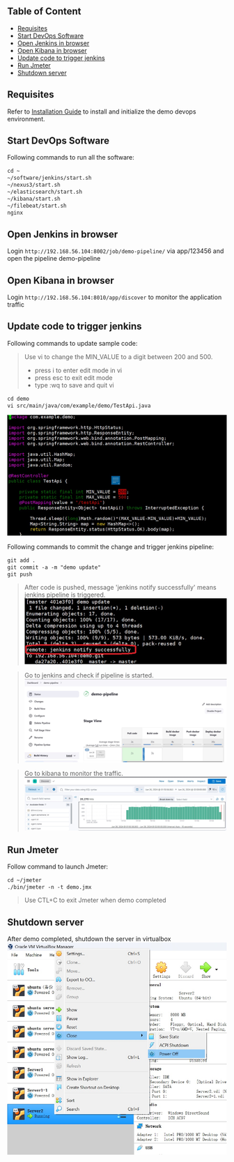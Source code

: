 ## Table of Content
<!-- TOC -->
  * [Requisites](#requisites)
  * [Start DevOps Software](#start-devops-software)
  * [Open Jenkins in browser](#open-jenkins-in-browser)
  * [Open Kibana in browser](#open-kibana-in-browser)
  * [Update code to trigger jenkins](#update-code-to-trigger-jenkins)
  * [Run Jmeter](#run-jmeter)
  * [Shutdown server](#shutdown-server)
<!-- TOC -->


## Requisites
Refer to [Installation Guide](Installation.md) to install and initialize the demo devops environment.


## Start DevOps Software
Following commands to run all the software:
```
cd ~
~/software/jenkins/start.sh
~/nexus3/start.sh
~/elasticsearch/start.sh
~/kibana/start.sh
~/filebeat/start.sh
nginx
```

## Open Jenkins in browser
Login ```http://192.168.56.104:8002/job/demo-pipeline/``` via app/123456 and open the pipeline demo-pipeline

## Open Kibana in browser
Login ```http://192.168.56.104:8010/app/discover``` to monitor the application traffic

## Update code to trigger jenkins
Following commands to update sample code:
> Use vi to change the MIN_VALUE to a digit between 200 and 500.   
> - press i to enter edit mode in vi    
> - press esc to exit edit mode   
> - type :wq to save and quit vi  
```
cd demo
vi src/main/java/com/example/demo/TestApi.java 
```
![](./assets/Code-1.jpg)

Following commands to commit the change and trigger jenkins pipeline:
```
git add .
git commit -a -m "demo update"
git push 
```
> After code is pushed, message 'jenkins notify successfully' means jenkins pipeline is triggered.
![](./assets/Code-2.jpg)

> Go to jenkins and check if pipeline is started.
![](./assets/Pipeline-1.jpg)

> Go to kibana to monitor the traffic.
![](./assets/Traffic-1.jpg)


## Run Jmeter
Follow command to launch Jmeter:
```
cd ~/jmeter
./bin/jmeter -n -t demo.jmx 
```
> Use CTL+C to exit Jmeter when demo completed

## Shutdown server
After demo completed, shutdown the server in virtualbox
![](./assets/Shutdown.jpg)
